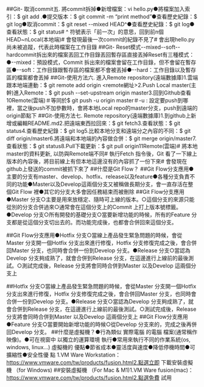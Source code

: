 

##Git- 取消commit五. 將commit拆掉●新增檔案：vi hello.py●將檔案加入索引：$ git add .●提交版本：$ git commit -m “print method”●查看歷史紀錄：$ git log●取消commit：$ git reset --mixed HEAD^●查看歷史紀錄：$ git log●查看狀態：$ git status#  ^ 符號表示「前一次」的意思，回到前n個HEAD~nLocal(本地端)#  會發現最後一次commit的紀錄不見了#  會出現hello.py尚未被追蹤，代表此時檔案在工作目錄
##Git- Reset模式--mixed--soft--hardcommit拆出來的檔案丟回工作目錄丟回暫存區直接丟掉Reset有三種模式：●--mixed：預設模式，Commit 拆出來的檔案會留在工作目錄，但不會留在暫存區●--soft：工作目錄跟暫存區的檔案都不會被丟掉●--hard：工作目錄以及暫存區的檔案都會丟掉
##Git-使用方法六.
進入Remote repository(遠端數據庫)1.雲端跟本地端連動：$ git remote add origin <remote網址>2.Push Local master(主幹)進入Remote：$ git push --set-upstream origin master3.回到Github查看10Remote(雲端)＃等同於$ git push -u origin master＃-u : 設定要push到哪裡，當之後push不加參數時，會將本地Local repo的master分支，push到遠端的origin節點下
##Git-使用方法七.
Remote repository(遠端數據庫)1.到github上新增或編輯README.md2.把遠端東西拉回來：$ git fetch3.查看狀態：$ git status4.查看歷史紀錄：$ git log5.比較本地分支和遠端分之內容的不同：$ git diff origin/master6.將遠端和本地端的內容做合併：$ git merge origin/master7.查看狀態：$ git status8.Pull下載更新：$ git pull origin11Remote(雲端)# 將本地master的資料更新, 以防與Remote端不同# 執行Fetch 指令後，Git 看了一下線上版本的內容後，將目前線上有但本地這邊沒有的內容抓了一份下來# 會發現在github上發送的commit被抓下來了
##什麼是Git Flow？
##Git Flow分支應用●主要的分支有master、develop、hotfix、release以及feature●各種分支負責不同的功能●Master以及Develop這兩個分支又被稱做長期分支，會一直存活在整個Git Flow 裡●其它的分支大多會因任務結束而被刪除
##Git Flow分支應用●Master 分支○主要是用來放穩定、隨時可上線的版本。○這個分支的來源只能從別的分支合併過來○通常會在這個分支上的Commit 上打上版本號標籤。●Develop 分支○所有開發的基礎分支○當要新增功能的時候，所有的Feature 分支都是從這個分支切出去的。而功能完成後，也都會合併回來這個分支。

##Git Flow分支應用●Hotfix 分支○當線上產品發生緊急問題的時候，會從Master 分支開一個Hotfix 分支出來進行修復，Hotfix 分支修復完成之後，會合併回Master 分支，也同時會合併一份到Develop 分支。●Release 分支○當認為Develop 分支夠成熟了，就會合併到Release 分支，在這邊進行上線前的最後測試。○測試完成後，Release 分支將會同時合併到Master 以及Develop 這兩個分支上

##Hotfix 分支○當線上產品發生緊急問題的時候，會從Master 分支開一個Hotfix 分支出來進行修復，Hotfix 分支修復完成之後，會合併回Master 分支，也同時會合併一份到Develop 分支。●Release 分支○當認為Develop 分支夠成熟了，就會合併到Release 分支，在這邊進行上線前的最後測試。○測試完成後，Release 分支將會同時合併到Master 以及Develop 這兩個分支上
##Git Flow分支應用●Feature 分支○當要開始新增功能的時候○從Develop 分支來的，完成之後再併回Develop 分支。
##什麼是虛擬機？●行為類似 實際電腦 的電腦 檔案(通常稱作 映像)。●可在視窗中 以獨立的運算環境 執行●常用來執行不同的作業系統(os, windows, linux...)
虛擬機的  優點●節省成本●靈活度與速度●降低停機時間●可擴縮性●安全性優 點
1.VM Ware Workstation：https://www.vmware.com/tw/products/fusion.html2.點選立即  下載安裝虛擬機  （for Windows)
##安裝虛擬機  （For Mac & M1)1.VM Ware fusion(mac)：https://www.vmware.com/tw/products/fusion.html2.點選免費  試用
